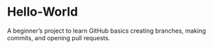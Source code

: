 # Hello-World
A beginner’s project to learn GitHub basics creating branches, making commits, and opening pull requests.
